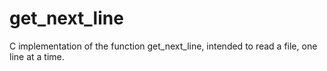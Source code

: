 # get_next_line

C implementation of the function get_next_line, intended to read a file, one line at a time.

